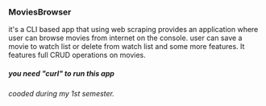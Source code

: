 ### MoviesBrowser

it's a CLI based app that using web scraping provides an application where user can browse movies from internet on the console. 
user can save a movie to watch list or delete from watch list and some more features. It features full CRUD operations on movies.

##### you need "curl" to run this app  

###### cooded during my 1st semester.
